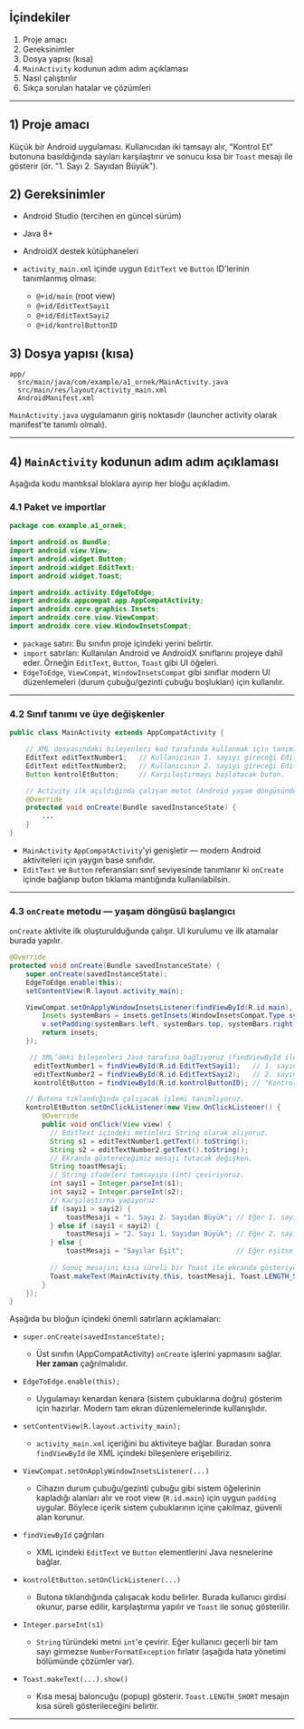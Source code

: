 ## İçindekiler

1. Proje amacı
2. Gereksinimler
3. Dosya yapısı (kısa)
4. `MainActivity` kodunun adım adım açıklaması
5. Nasıl çalıştırılır
6. Sıkça sorulan hatalar ve çözümleri

---

## 1) Proje amacı

Küçük bir Android uygulaması. Kullanıcıdan iki tamsayı alır, "Kontrol Et" butonuna basıldığında sayıları karşılaştırır ve sonucu kısa bir `Toast` mesajı ile gösterir (ör. "1. Sayı 2. Sayıdan Büyük").

## 2) Gereksinimler

* Android Studio (tercihen en güncel sürüm)
* Java 8+
* AndroidX destek kütüphaneleri
* `activity_main.xml` içinde uygun `EditText` ve `Button` ID'lerinin tanımlanmış olması:

  * `@+id/main` (root view)
  * `@+id/EditTextSayi1`
  * `@+id/EditTextSayi2`
  * `@+id/kontrolButtonID`

## 3) Dosya yapısı (kısa)

```
app/
  src/main/java/com/example/a1_ornek/MainActivity.java
  src/main/res/layout/activity_main.xml
  AndroidManifest.xml
```

`MainActivity.java` uygulamanın giriş noktasıdır (launcher activity olarak manifest'te tanımlı olmalı).

---

## 4) `MainActivity` kodunun adım adım açıklaması

Aşağıda kodu mantıksal bloklara ayırıp her bloğu açıkladım.

### 4.1 Paket ve importlar

```java
package com.example.a1_ornek;

import android.os.Bundle;
import android.view.View;
import android.widget.Button;
import android.widget.EditText;
import android.widget.Toast;

import androidx.activity.EdgeToEdge;
import androidx.appcompat.app.AppCompatActivity;
import androidx.core.graphics.Insets;
import androidx.core.view.ViewCompat;
import androidx.core.view.WindowInsetsCompat;
```

* `package` satırı: Bu sınıfın proje içindeki yerini belirtir.
* `import` satırları: Kullanılan Android ve AndroidX sınıflarını projeye dahil eder. Örneğin `EditText`, `Button`, `Toast` gibi UI öğeleri.
* `EdgeToEdge`, `ViewCompat`, `WindowInsetsCompat` gibi sınıflar modern UI düzenlemeleri (durum çubuğu/gezinti çubuğu boşlukları) için kullanılır.

---

### 4.2 Sınıf tanımı ve üye değişkenler

```java
public class MainActivity extends AppCompatActivity {

    // XML dosyasındaki bileşenleri kod tarafında kullanmak için tanımlıyoruz.
    EditText editTextNumber1;   // Kullanıcının 1. sayıyı gireceği EditText.
    EditText editTextNumber2;   // Kullanıcının 2. sayıyı gireceği EditText.
    Button kontrolEtButton;     // Karşılaştırmayı başlatacak buton.

    // Activity ilk açıldığında çalışan metot (Android yaşam döngüsünde onCreate).
    @Override
    protected void onCreate(Bundle savedInstanceState) {
        ...
    }
}
```

* `MainActivity` `AppCompatActivity`'yi genişletir — modern Android aktiviteleri için yaygın base sınıfıdır.
* `EditText` ve `Button` referansları sınıf seviyesinde tanımlanır ki `onCreate` içinde bağlanıp buton tıklama mantığında kullanılabilsin.

---

### 4.3 `onCreate` metodu — yaşam döngüsü başlangıcı

`onCreate` aktivite ilk oluşturulduğunda çalışır. UI kurulumu ve ilk atamalar burada yapılır.

```java
@Override
protected void onCreate(Bundle savedInstanceState) {
    super.onCreate(savedInstanceState);
    EdgeToEdge.enable(this);
    setContentView(R.layout.activity_main);

    ViewCompat.setOnApplyWindowInsetsListener(findViewById(R.id.main), (v, insets) -> {
        Insets systemBars = insets.getInsets(WindowInsetsCompat.Type.systemBars());
        v.setPadding(systemBars.left, systemBars.top, systemBars.right, systemBars.bottom);
        return insets;
    });

     // XML’deki bileşenleri Java tarafına bağlıyoruz (findViewById ile).
      editTextNumber1 = findViewById(R.id.EditTextSayi1);   // 1. sayının girişi
      editTextNumber2 = findViewById(R.id.EditTextSayi2);   // 2. sayının girişi
      kontrolEtButton = findViewById(R.id.kontrolButtonID); // "Kontrol Et" butonu

    // Butona tıklandığında çalışacak işlemi tanımlıyoruz.
    kontrolEtButton.setOnClickListener(new View.OnClickListener() {
        @Override
        public void onClick(View view) {
          // EditText içindeki metinleri String olarak alıyoruz.
          String s1 = editTextNumber1.getText().toString();
          String s2 = editTextNumber2.getText().toString();
          // Ekranda göstereceğimiz mesajı tutacak değişken.
          String toastMesaji;
          // String ifadeleri tamsayıya (int) çeviriyoruz.
          int sayi1 = Integer.parseInt(s1);
          int sayi2 = Integer.parseInt(s2);
          // Karşılaştırma yapıyoruz:
          if (sayi1 > sayi2) {
              toastMesaji = "1. Sayı 2. Sayıdan Büyük"; // Eğer 1. sayı büyükse
          } else if (sayi1 < sayi2) {
              toastMesaji = "2. Sayı 1. Sayıdan Büyük"; // Eğer 2. sayı büyükse
          } else {
              toastMesaji = "Sayılar Eşit";             // Eğer eşitse
          
          // Sonuç mesajını kısa süreli bir Toast ile ekranda gösteriyoruz.
          Toast.makeText(MainActivity.this, toastMesaji, Toast.LENGTH_SHORT).show();
        }
    });
}
```

Aşağıda bu bloğun içindeki önemli satırların açıklamaları:

* `super.onCreate(savedInstanceState);`

  * Üst sınıfın (AppCompatActivity) `onCreate` işlerini yapmasını sağlar. **Her zaman** çağrılmalıdır.

* `EdgeToEdge.enable(this);`

  * Uygulamayı kenardan kenara (sistem çubuklarına doğru) gösterim için hazırlar. Modern tam ekran düzenlemelerinde kullanışlıdır.

* `setContentView(R.layout.activity_main);`

  * `activity_main.xml` içeriğini bu aktiviteye bağlar. Buradan sonra `findViewById` ile XML içindeki bileşenlere erişebiliriz.

* `ViewCompat.setOnApplyWindowInsetsListener(...)`

  * Cihazın durum çubuğu/gezinti çubuğu gibi sistem öğelerinin kapladığı alanları alır ve root view (`R.id.main`) için uygun `padding` uygular. Böylece içerik sistem çubuklarının içine çakılmaz, güvenli alan korunur.

* `findViewById` çağrıları

  * XML içindeki `EditText` ve `Button` elementlerini Java nesnelerine bağlar.

* `kontrolEtButton.setOnClickListener(...)`

  * Butona tıklandığında çalışacak kodu belirler. Burada kullanıcı girdisi okunur, parse edilir, karşılaştırma yapılır ve `Toast` ile sonuç gösterilir.

* `Integer.parseInt(s1)`

  * `String` türündeki metni `int`'e çevirir. Eğer kullanıcı geçerli bir tam sayı girmezse `NumberFormatException` fırlatır (aşağıda hata yönetimi bölümünde çözümler var).

* `Toast.makeText(...).show()`

  * Kısa mesaj baloncuğu (popup) gösterir. `Toast.LENGTH_SHORT` mesajın kısa süreli gösterileceğini belirtir.

---


